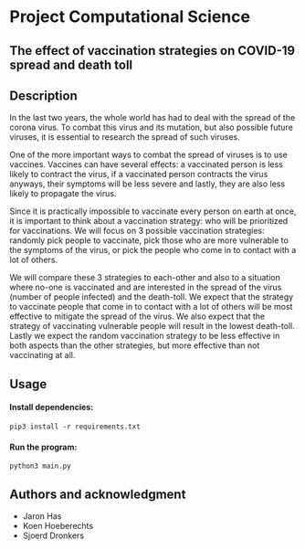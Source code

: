 # Project Computational Science
## The effect of vaccination strategies on COVID-19 spread and death toll
## Description
In the last two years, the whole world has had to deal with the spread of the corona virus. To combat this virus and its mutation, but also possible future viruses, it is essential to research the spread of such viruses.

One of the more important ways to combat the spread of viruses is to use vaccines. Vaccines can have several effects: a vaccinated person is less likely to contract the virus, if a vaccinated person contracts the virus anyways, their symptoms will be less severe and lastly, they are also less likely to propagate the virus.

Since it is practically impossible to vaccinate every person on earth at once, it is important to think about a vaccination strategy: who will be prioritized for vaccinations. We will focus on 3 possible vaccination strategies: randomly pick people to vaccinate, pick those who are more vulnerable to the symptoms of the virus, or pick the people who come in to contact with a lot of others.

We will compare these 3 strategies to each-other and also to a situation where no-one is vaccinated and are interested in the spread of the virus (number of people infected) and the death-toll. We expect that the strategy to vaccinate people that come in to contact with a lot of others will be most effective to mitigate the spread of the virus. We also expect that the strategy of vaccinating vulnerable people will result in the lowest death-toll. Lastly we expect the random vaccination strategy to be less effective in both aspects than the other strategies, but more effective than not vaccinating at all.

## Usage
#### Install dependencies:
```
pip3 install -r requirements.txt
```
#### Run the program:
```
python3 main.py
```

## Authors and acknowledgment
- Jaron Has
- Koen Hoeberechts
- Sjoerd Dronkers
